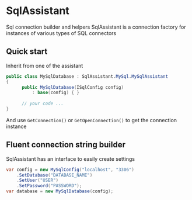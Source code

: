 # SqlAssistant
Sql connection builder and helpers
SqlAssistant is a connection factory for instances of various types of SQL connectors

## Quick start
Inherit from one of the assistant

```C#
public class MySqlDatabase : SqlAssistant.MySql.MySqlAssistant
{
      public MySqlDatabase(ISqlConfig config)
          : base(config) { }
          
      // your code ...
}
```

And use  `GetConnection()` or `GetOpenConnection()` to get the connection instance

## Fluent connection string builder
SqlAssistant has an interface to easily create settings

```C#
var config = new MySqlConfig("localhost", "3306")
    .SetDatabase("DATABASE_NAME")
    .SetUser("USER")
    .SetPassword("PASSWORD");
var database = new MySqlDatabase(config);
```
